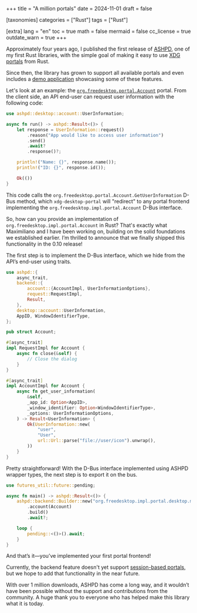 +++
title = "A million portals"
date = 2024-11-01
draft = false

[taxonomies]
categories = ["Rust"]
tags = ["Rust"]

[extra]
lang = "en"
toc = true
math = false
mermaid = false
cc_license = true
outdate_warn = true
+++

Approximately four years ago, I published the first release of [ASHPD](https://crates.io/crates/ashpd), one of my first Rust libraries, with the simple goal of making it easy to use [XDG portals](https://flatpak.github.io/xdg-desktop-portal/docs/) from Rust.

Since then, the library has grown to support all available portals and even includes a [demo application](https://flathub.org/apps/com.belmoussaoui.ashpd.demo) showcasing some of these features.

Let's look at an example: the [`org.freedesktop.portal.Account`](https://flatpak.github.io/xdg-desktop-portal/docs/doc-org.freedesktop.portal.Account.html) portal. From the client side, an API end-user can request user information with the following code:

```rust
use ashpd::desktop::account::UserInformation;

async fn run() -> ashpd::Result<()> {
    let response = UserInformation::request()
        .reason("App would like to access user information")
        .send()
        .await?
        .response()?;

    println!("Name: {}", response.name());
    println!("ID: {}", response.id());

    Ok(())
}
```

This code calls the `org.freedesktop.portal.Account.GetUserInformation` D-Bus method, which `xdg-desktop-portal` will "redirect" to any portal frontend implementing the `org.freedesktop.impl.portal.Account` D-Bus interface.

So, how can you provide an implementation of `org.freedesktop.impl.portal.Account` in Rust? That's exactly what Maximiliano and I have been working on, building on the solid foundations we established earlier. I’m thrilled to announce that we finally shipped this functionality in the 0.10 release!

The first step is to implement the D-Bus interface, which we hide from the API’s end-user using traits.

```rust
use ashpd::{
    async_trait,
    backend::{
        account::{AccountImpl, UserInformationOptions},
        request::RequestImpl,
        Result,
    },
    desktop::account::UserInformation,
    AppID, WindowIdentifierType,
};

pub struct Account;

#[async_trait]
impl RequestImpl for Account {
    async fn close(&self) {
        // Close the dialog
    }
}

#[async_trait]
impl AccountImpl for Account {
    async fn get_user_information(
        &self,
        _app_id: Option<AppID>,
        _window_identifier: Option<WindowIdentifierType>,
        _options: UserInformationOptions,
    ) -> Result<UserInformation> {
        Ok(UserInformation::new(
            "user",
            "User",
            url::Url::parse("file://user/icon").unwrap(),
        ))
    }
}
```

Pretty straightforward! With the D-Bus interface implemented using ASHPD wrapper types, the next step is to export it on the bus.

```rust
use futures_util::future::pending;

async fn main() -> ashpd::Result<()> {
    ashpd::backend::Builder::new("org.freedesktop.impl.portal.desktop.mycustomportal")?
        .account(Account)
        .build()
        .await?;

    loop {
        pending::<()>().await;
    }
}
```

And that’s it—you’ve implemented your first portal frontend!

Currently, the backend feature doesn't yet support  [session-based portals](https://flatpak.github.io/xdg-desktop-portal/docs/sessions.html), but we hope to add that functionality in the near future.

With over 1 million downloads, ASHPD has come a long way, and it wouldn’t have been possible without the support and contributions from the community. A huge thank you to everyone who has helped make this library what it is today.
